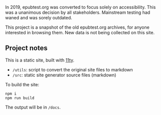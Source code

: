 In 2019, epubtest.org was converted to focus solely on accessibility. This was a unanimous decision by all stakeholders. Mainstream testing had waned and was sorely outdated.

This project is a snapshot of the old epubtest.org archives, for anyone interested in browsing them. New data is not being collected on this site.

## Project notes

This is a static site, built with [11ty](https://11ty.io). 

* `/utils`: script to convert the original site files to markdown
* `/src`: static site generator source files (markdown)

To build the site:

```
npm i
npm run build
```

The output will be in `/docs`.
